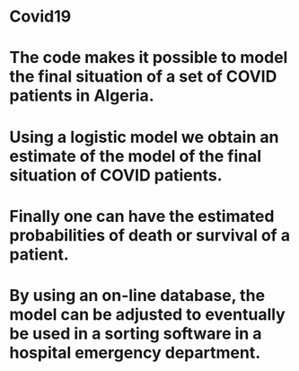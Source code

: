# Covid19
# The code makes it possible to model the final situation of a set of COVID patients in Algeria.
# Using a logistic model we obtain an estimate of the model of the final situation of COVID patients.
# Finally one can have the estimated probabilities of death or survival of a patient.
# By using an on-line database, the model can be adjusted to eventually be used in a sorting software in a hospital emergency department.
